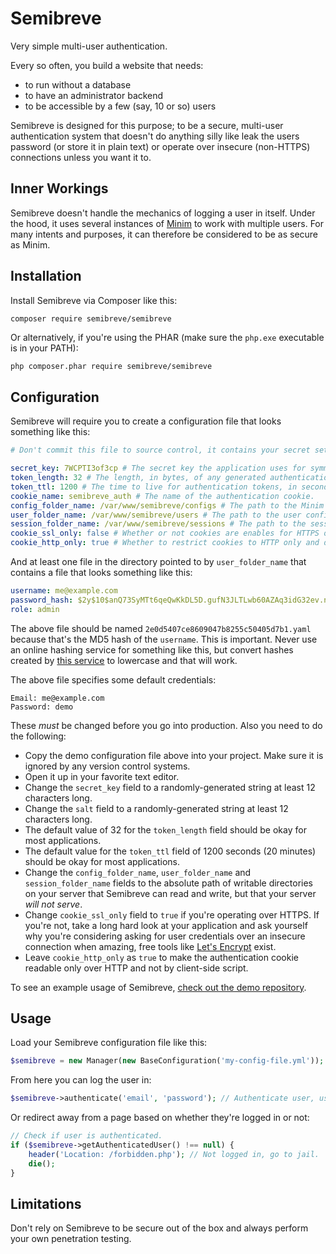# Semibreve
Very simple multi-user authentication.

Every so often, you build a website that needs:
  * to run without a database
  * to have an administrator backend
  * to be accessible by a few (say, 10 or so) users

Semibreve is designed for this purpose; to be a secure, multi-user authentication system that doesn't do anything silly like leak the users password (or store it in plain text) or operate over insecure (non-HTTPS) connections unless you want it to.

## Inner Workings
Semibreve doesn't handle the mechanics of logging a user in itself. Under the hood, it uses several instances of [Minim](https://github.com/semibreve/minim/) to work with multiple users. For many intents and purposes, it can therefore be considered to be as secure as Minim.

## Installation
Install Semibreve via Composer like this:

```bash
composer require semibreve/semibreve
```

Or alternatively, if you're using the PHAR (make sure the `php.exe` executable is in your PATH):

```
php composer.phar require semibreve/semibreve
```

## Configuration
Semibreve will require you to create a configuration file that looks something like this:

```yaml
# Don't commit this file to source control, it contains your secret settings.

secret_key: 7WCPTI3of3cp # The secret key the application uses for symmetric encryption
token_length: 32 # The length, in bytes, of any generated authentication tokens.
token_ttl: 1200 # The time to live for authentication tokens, in seconds.
cookie_name: semibreve_auth # The name of the authentication cookie.
config_folder_name: /var/www/semibreve/configs # The path to the Minim configs directory.
user_folder_name: /var/www/semibreve/users # The path to the user configs directory.
session_folder_name: /var/www/semibreve/sessions # The path to the sessions directory.
cookie_ssl_only: false # Whether or not cookies are enables for HTTPS only. If enabled, non-HTTPS requests will fail.
cookie_http_only: true # Whether to restrict cookies to HTTP only and disallow access by client-side script.
```

And at least one file in the directory pointed to by `user_folder_name` that contains a file that looks something like this:

```yaml
username: me@example.com
password_hash: $2y$10$anQ73SyMTt6qeQwKkDL5D.gufN3JLTLwb60AZAq3idG32ev.nf7ae
role: admin
```

The above file should be named `2e0d5407ce8609047b8255c50405d7b1.yaml` because that's the MD5 hash of the `username`. This is important. Never use an online hashing service for something like this, but convert hashes created by [this service](http://onlinemd5.com/) to lowercase and that will work.

The above file specifies some default credentials:

```
Email: me@example.com
Password: demo
```

These *must* be changed before you go into production. Also you need to do the following:

* Copy the demo configuration file above into your project. Make sure it is ignored by any version control systems.
* Open it up in your favorite text editor.
* Change the `secret_key` field to a randomly-generated string at least 12 characters long.
* Change the `salt` field to a randomly-generated string at least 12 characters long.
* The default value of 32 for the `token_length` field should be okay for most applications.
* The default value for the `token_ttl` field of 1200 seconds (20 minutes) should be okay for most applications.
* Change the `config_folder_name`, `user_folder_name` and `session_folder_name` fields to the absolute path of writable directories on your server that Semibreve can read and write, but that your server _will not serve_.
* Change `cookie_ssl_only` field to `true` if you're operating over HTTPS. If you're not, take a long hard look at your application and ask yourself why you're considering asking for user credentials over an insecure connection when amazing, free tools like [Let's Encrypt](https://letsencrypt.org/) exist.
* Leave `cookie_http_only` as `true` to make the authentication cookie readable only over HTTP and not by client-side script.

To see an example usage of Semibreve, [check out the demo repository](https://github.com/semibreve/semibreve-demo).

## Usage
Load your Semibreve configuration file like this:

```php
$semibreve = new Manager(new BaseConfiguration('my-config-file.yml'));
```

From here you can log the user in:

```php
$semibreve->authenticate('email', 'password'); // Authenticate user, user object on success null on failure.
```

Or redirect away from a page based on whether they're logged in or not:

```php
// Check if user is authenticated.
if ($semibreve->getAuthenticatedUser() !== null) {
    header('Location: /forbidden.php'); // Not logged in, go to jail.
    die();
}
```

## Limitations
Don't rely on Semibreve to be secure out of the box and always perform your own penetration testing.
